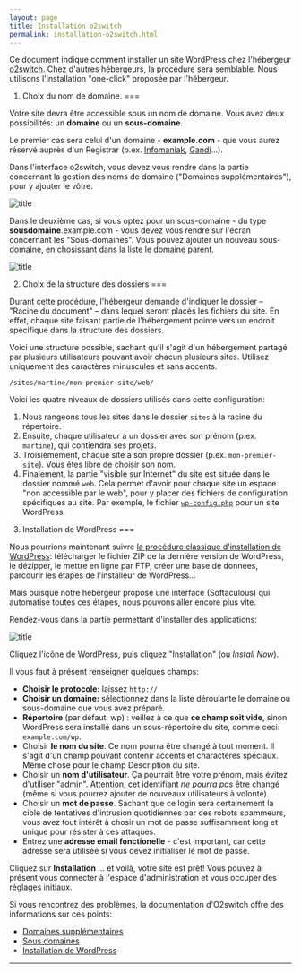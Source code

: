 ```yaml
---
layout: page
title: Installation o2switch
permalink: installation-o2switch.html
---
```


Ce document indique comment installer un site WordPress chez l'hébergeur [o2switch](http://www.o2switch.fr/). Chez d'autres hébergeurs, la procédure sera semblable. Nous utilisons l'installation "one-click" proposée par l'hébergeur.

1) Choix du nom de domaine. 
=== 

Votre site devra être accessible sous un nom de domaine. Vous avez deux possibilités: un **domaine** ou un **sous-domaine**.

Le premier cas sera celui d'un domaine - **example.com** - que vous aurez réservé auprès d'un Registrar (p.ex. [Infomaniak](https://www.infomaniak.ch/fr/domaines), [Gandi](https://www.gandi.net/domaine)...). 

Dans l'interface o2switch, vous devez vous rendre dans la partie concernant la gestion des noms de domaine ("Domaines supplémentaires"), pour y ajouter le vôtre.

![title](img/cpanel-domaines.png)

Dans le deuxième cas, si vous optez pour un sous-domaine - du type **sousdomaine**.example.com - vous devez vous rendre sur l'écran concernant les "Sous-domaines". Vous pouvez ajouter un nouveau sous-domaine, en chosissant dans la liste le domaine parent.

![title](img/cpanel-sous-domaines-config-1-cpanel.png)

2) Choix de la structure des dossiers
===

Durant cette procédure, l'hébergeur demande d'indiquer le dossier – "Racine du document" – dans lequel seront placés les fichiers du site. En effet, chaque site faisant partie de l'hébergement pointe vers un endroit spécifique dans la structure des dossiers.

Voici une structure possible, sachant qu'il s'agit d'un hébergement partagé par plusieurs utilisateurs pouvant avoir chacun plusieurs sites. Utilisez uniquement des caractères minuscules et sans accents.

`/sites/martine/mon-premier-site/web/`

Voici les quatre niveaux de dossiers utilisés dans cette configuration:

1. Nous rangeons tous les sites dans le dossier `sites` à la racine du répertoire.
2. Ensuite, chaque utilisateur a un dossier avec son prénom (p.ex. `martine`), qui contiendra ses projets.
3. Troisièmement, chaque site a son propre dossier (p.ex. `mon-premier-site`). Vous êtes libre de choisir son nom.
4. Finalement, la partie "visible sur Internet" du site est située dans le dossier nommé `web`. Cela permet d'avoir pour chaque site un espace "non accessible par le web", pour y placer des fichiers de configuration spécifiques au site. Par exemple, le fichier [`wp-config.php`](http://codex.wordpress.org/Hardening_WordPress#Securing_wp-config.php) pour un site WordPress.

3) Installation de WordPress
===

Nous pourrions maintenant suivre [la procédure classique d'installation de WordPress](http://codex.wordpress.org/fr:Installer_WordPress): télécharger le fichier ZIP de la dernière version de WordPress, le dézipper, le mettre en ligne par FTP, créer une base de données, parcourir les étapes de l'installeur de WordPress... 

Mais puisque notre hébergeur propose une interface (Softaculous) qui automatise toutes ces étapes, nous pouvons aller encore plus vite.

Rendez-vous dans la partie permettant d'installer des applications:

![title](img/cpanel-apps.png)

Cliquez l'icône de WordPress, puis cliquez "Installation" (ou *Install Now*).

Il vous faut à présent renseigner quelques champs:

- **Choisir le protocole:** laissez `http://`
- **Choisir un domaine:** sélectionnez dans la liste déroulante le domaine ou sous-domaine que vous avez préparé.
- **Répertoire** (par défaut: wp) : veillez à ce que **ce champ soit vide**, sinon WordPress sera installé dans un sous-répertoire du site, comme ceci: `example.com/wp`.
- Choisir **le nom du site**. Ce nom pourra être changé à tout moment. Il s'agit d'un champ pouvant contenir accents et charactères spéciaux. Même chose pour le champ Description du site.
- Choisir un **nom d'utilisateur**. Ça pourrait être votre prénom, mais évitez d'utiliser "admin". Attention, cet identifiant *ne pourra pas* être changé (même si vous pourrez ajouter de nouveaux utilisateurs à volonté).
- Choisir un **mot de passe**. Sachant que ce login sera certainement la cible de tentatives d'intrusion quotidiennes par des robots spammeurs, vous avez tout intérêt à chosir un mot de passe suffisamment long et unique pour résister à ces attaques.
- Entrez une **adresse email fonctionelle** - c'est important, car cette adresse sera utilisée si vous devez initialiser le mot de passe.

Cliquez sur **Installation** ... et voilà, votre site est prêt! Vous pouvez à présent vous connecter à l'espace d'administration et vous occuper des [réglages initiaux](reglages).

Si vous rencontrez des problèmes, la documentation d'O2switch offre des informations sur ces points:

* [Domaines supplémentaires](http://faq.o2switch.fr/hebergement-mutualise/tutoriels-cpanel/domaines-compagnons)
* [Sous domaines](http://faq.o2switch.fr/hebergement-mutualise/tutoriels-cpanel/sous-domaines)
* [Installation de WordPress](http://faq.o2switch.fr/hebergement-mutualise/tutoriels-cpanel/softaculous)

***